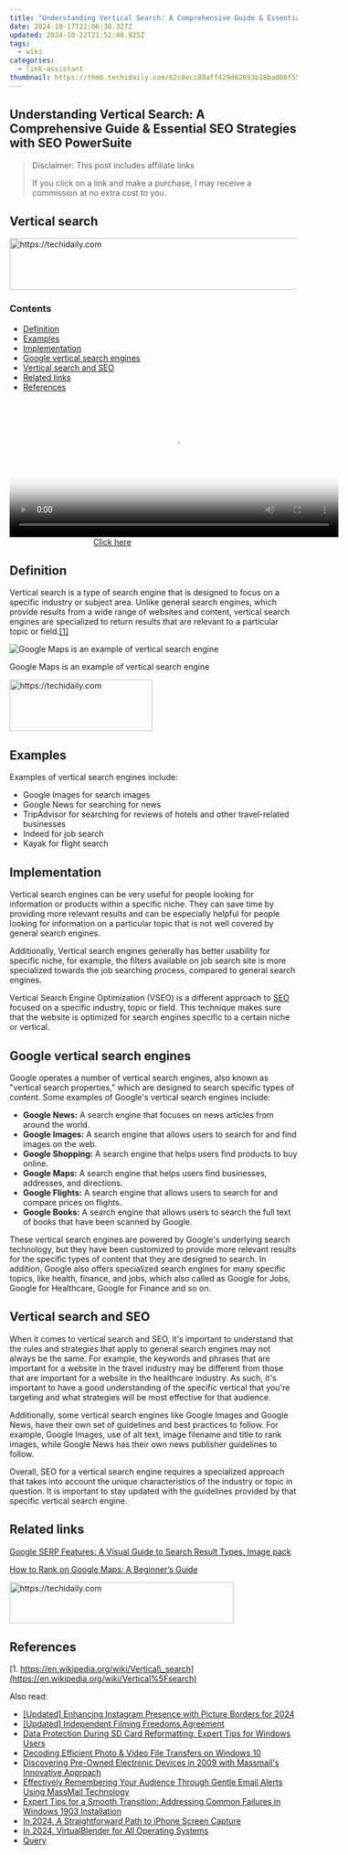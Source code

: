```yaml
---
title: "Understanding Vertical Search: A Comprehensive Guide & Essential SEO Strategies with SEO PowerSuite"
date: 2024-10-17T22:06:38.327Z
updated: 2024-10-22T21:52:48.925Z
tags:
  - wiki
categories:
  - link-assistant
thumbnail: https://thmb.techidaily.com/62c8ecc88aff429d62093b18bad06f55833353ec78e34142ed3c3e52ff3fe5e7.png
---
```


## Understanding Vertical Search: A Comprehensive Guide & Essential SEO Strategies with SEO PowerSuite

>  Disclaimer: This post includes affiliate links
>
>  If you click on a link and make a purchase, I may receive a commission at no extra cost to you.
>

## Vertical search

<!-- affiliate ads begin -->
<a href="https://appsumo.8odi.net/c/5597632/2043594/7443" target="_top" id="2043594">
  <img src="//a.impactradius-go.com/display-ad/7443-2043594" border="0" alt="https://techidaily.com" width="728" height="90"/>
</a>
<img height="0" width="0" src="https://appsumo.8odi.net/i/5597632/2043594/7443" style="position:absolute;visibility:hidden;" border="0" />
<!-- affiliate ads end -->

### Contents

* [Definition](https://tools.techidaily.com/link-assistant/products/)
* [Examples](https://tools.techidaily.com/link-assistant/products/)
* [Implementation](https://tools.techidaily.com/link-assistant/products/)
* [Google vertical search engines](https://tools.techidaily.com/link-assistant/products/)
* [Vertical search and SEO](https://tools.techidaily.com/link-assistant/products/)
* [Related links](https://tools.techidaily.com/link-assistant/products/)
* [References](https://tools.techidaily.com/link-assistant/products/)

<!-- affiliate ads begin -->
<span id="1983588">
					<video width="576" height="240" style="cursor:pointer"
           poster="//a.impactradius-go.com/display-clicktoplayimage/1983588.png"
           onclick="if(!this.playClicked){this.play();this.setAttribute('controls',true);this.playClicked=true;}">
	   <source src="//a.impactradius-go.com/display-ad/22993-1983588">
	   <img src="//a.impactradius-go.com/display-clicktoplayimage/1983588.png" style="border: none; height: 100%; width: 100%; object-fit: contain">
	</video>
	<div style="width:360px;text-align:center"><a href="javascript:window.open(decodeURIComponent('https%3A%2F%2Fhomestyler.sjv.io%2Fc%2F5597632%2F1983588%2F22993'), '_blank');void(0);">Click here</a></div>
</span>
<img height="0" width="0" src="https://imp.pxf.io/i/5597632/1983588/22993" style="position:absolute;visibility:hidden;" border="0" />
<!-- affiliate ads end -->

## Definition

Vertical search is a type of search engine that is designed to focus on a specific industry or subject area. Unlike general search engines, which provide results from a wide range of websites and content, vertical search engines are specialized to return results that are relevant to a particular topic or field.[\[1\]](https://tools.techidaily.com/link-assistant/products/)

![Google Maps is an example of vertical search engine](https://cdn1.link-assistant.com/thumbs/w1728-c1/upload/seowiki/posts/130/vs1.png) 

Google Maps is an example of vertical search engine

<!-- affiliate ads begin -->
<a href="https://bluettius.sjv.io/c/5597632/2139108/17108" target="_top" id="2139108">
  <img src="//a.impactradius-go.com/display-ad/17108-2139108" border="0" alt="https://techidaily.com" width="250" height="90"/>
</a>
<img height="0" width="0" src="https://bluettius.sjv.io/i/5597632/2139108/17108" style="position:absolute;visibility:hidden;" border="0" />
<!-- affiliate ads end -->

## Examples

Examples of vertical search engines include:

* Google Images for search images
* Google News for searching for news
* TripAdvisor for searching for reviews of hotels and other travel-related businesses
* Indeed for job search
* Kayak for flight search

## Implementation

Vertical search engines can be very useful for people looking for information or products within a specific niche. They can save time by providing more relevant results and can be especially helpful for people looking for information on a particular topic that is not well covered by general search engines.

Additionally, Vertical search engines generally has better usability for specific niche, for example, the filters available on job search site is more specialized towards the job searching process, compared to general search engines.

Vertical Search Engine Optimization (VSEO) is a different approach to [SEO](https://tools.techidaily.com/link-assistant/products/) focused on a specific industry, topic or field. This technique makes sure that the website is optimized for search engines specific to a certain niche or vertical.

## Google vertical search engines

Google operates a number of vertical search engines, also known as "vertical search properties," which are designed to search specific types of content. Some examples of Google's vertical search engines include:

* **Google News:** A search engine that focuses on news articles from around the world.
* **Google Images:** A search engine that allows users to search for and find images on the web.
* **Google Shopping:** A search engine that helps users find products to buy online.
* **Google Maps:** A search engine that helps users find businesses, addresses, and directions.
* **Google Flights:** A search engine that allows users to search for and compare prices on flights.
* **Google Books:** A search engine that allows users to search the full text of books that have been scanned by Google.

These vertical search engines are powered by Google's underlying search technology, but they have been customized to provide more relevant results for the specific types of content that they are designed to search. In addition, Google also offers specialized search engines for many specific topics, like health, finance, and jobs, which also called as Google for Jobs, Google for Healthcare, Google for Finance and so on.

## Vertical search and SEO

When it comes to vertical search and SEO, it's important to understand that the rules and strategies that apply to general search engines may not always be the same. For example, the keywords and phrases that are important for a website in the travel industry may be different from those that are important for a website in the healthcare industry. As such, it's important to have a good understanding of the specific vertical that you're targeting and what strategies will be most effective for that audience.

Additionally, some vertical search engines like Google Images and Google News, have their own set of guidelines and best practices to follow. For example, Google Images, use of alt text, image filename and title to rank images, while Google News has their own news publisher guidelines to follow.

Overall, SEO for a vertical search engine requires a specialized approach that takes into account the unique characteristics of the industry or topic in question. It is important to stay updated with the guidelines provided by that specific vertical search engine.

## Related links

[Google SERP Features: A Visual Guide to Search Result Types. Image pack](https://tools.techidaily.com/link-assistant/products/)

[How to Rank on Google Maps: A Beginner’s Guide](https://tools.techidaily.com/link-assistant/products/)

<!-- affiliate ads begin -->
<a href="https://aligracehair.sjv.io/c/5597632/2135417/19272" target="_top" id="2135417">
  <img src="//a.impactradius-go.com/display-ad/19272-2135417" border="0" alt="https://techidaily.com" width="392" height="72"/>
</a>
<img height="0" width="0" src="https://aligracehair.sjv.io/i/5597632/2135417/19272" style="position:absolute;visibility:hidden;" border="0" />
<!-- affiliate ads end -->

## References

[1. https://en.wikipedia.org/wiki/Vertical\_search](https://en.wikipedia.org/wiki/Vertical%5Fsearch)

<ins class="adsbygoogle"
     style="display:block"
     data-ad-format="autorelaxed"
     data-ad-client="ca-pub-7571918770474297"
     data-ad-slot="1223367746"></ins>

<ins class="adsbygoogle"
     style="display:block"
     data-ad-client="ca-pub-7571918770474297"
     data-ad-slot="8358498916"
     data-ad-format="auto"
     data-full-width-responsive="true"></ins>

<span class="atpl-alsoreadstyle">Also read:</span>
<div><ul>
<li><a href="https://instagram-video-recordings.techidaily.com/updated-enhancing-instagram-presence-with-picture-borders-for-2024/"><u>[Updated] Enhancing Instagram Presence with Picture Borders for 2024</u></a></li>
<li><a href="https://some-techniques.techidaily.com/updated-independent-filming-freedoms-agreement/"><u>[Updated] Independent Filming Freedoms Agreement</u></a></li>
<li><a href="https://win-top.techidaily.com/data-protection-during-sd-card-reformatting-expert-tips-for-windows-users/"><u>Data Protection During SD Card Reformatting: Expert Tips for Windows Users</u></a></li>
<li><a href="https://extra-hints.techidaily.com/decoding-efficient-photo-and-video-file-transfers-on-windows-10/"><u>Decoding Efficient Photo & Video File Transfers on Windows 10</u></a></li>
<li><a href="https://win-top.techidaily.com/discovering-pre-owned-electronic-devices-in-2009-with-massmails-innovative-approach/"><u>Discovering Pre-Owned Electronic Devices in 2009 with Massmail's Innovative Approach</u></a></li>
<li><a href="https://win-top.techidaily.com/effectively-remembering-your-audience-through-gentle-email-alerts-using-massmail-technology/"><u>Effectively Remembering Your Audience Through Gentle Email Alerts Using MassMail Technology</u></a></li>
<li><a href="https://common-error.techidaily.com/expert-tips-for-a-smooth-transition-addressing-common-failures-in-windows-1903-installation/"><u>Expert Tips for a Smooth Transition: Addressing Common Failures in Windows 1903 Installation</u></a></li>
<li><a href="https://remote-screen-capture.techidaily.com/in-2024-a-straightforward-path-to-iphone-screen-capture/"><u>In 2024, A Straightforward Path to iPhone Screen Capture</u></a></li>
<li><a href="https://vp-tips.techidaily.com/in-2024-virtualblender-for-all-operating-systems/"><u>In 2024, VirtualBlender for All Operating Systems</u></a></li>
<li><a href="https://win-top.techidaily.com/query/"><u>Query</u></a></li>
</ul></div>


